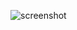 ![screenshot](https://github.com/lukaszsoleski/web-page-templates/blob/master/fixed-background/img/Capture.PNG?raw=true)